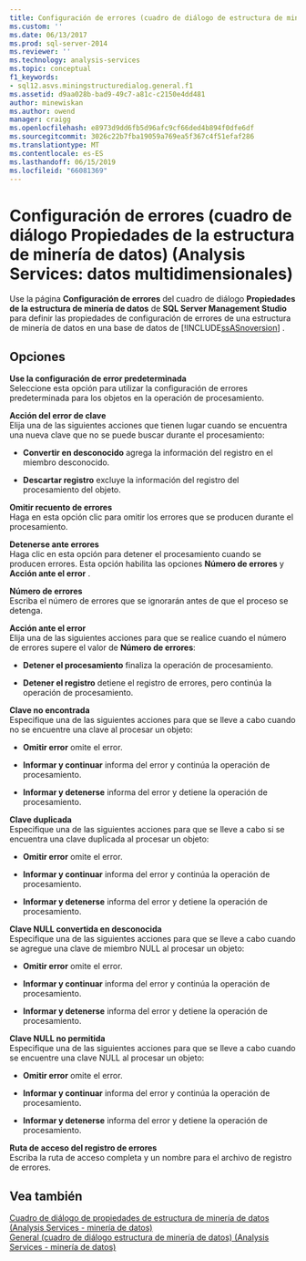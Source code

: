 ```yaml
---
title: Configuración de errores (cuadro de diálogo de estructura de minería de datos) (Analysis Services - datos multidimensionales) | Microsoft Docs
ms.custom: ''
ms.date: 06/13/2017
ms.prod: sql-server-2014
ms.reviewer: ''
ms.technology: analysis-services
ms.topic: conceptual
f1_keywords:
- sql12.asvs.miningstructuredialog.general.f1
ms.assetid: d9aa028b-bad9-49c7-a81c-c2150e4dd481
author: minewiskan
ms.author: owend
manager: craigg
ms.openlocfilehash: e8973d9dd6fb5d96afc9cf66ded4b894f0dfe6df
ms.sourcegitcommit: 3026c22b7fba19059a769ea5f367c4f51efaf286
ms.translationtype: MT
ms.contentlocale: es-ES
ms.lasthandoff: 06/15/2019
ms.locfileid: "66081369"
---
```

# <a name="error-configuration-mining-structure-dialog-box-analysis-services---multidimensional-data"></a>Configuración de errores (cuadro de diálogo Propiedades de la estructura de minería de datos) (Analysis Services: datos multidimensionales)
  Use la página **Configuración de errores** del cuadro de diálogo **Propiedades de la estructura de minería de datos** de **SQL Server Management Studio** para definir las propiedades de configuración de errores de una estructura de minería de datos en una base de datos de [!INCLUDE[ssASnoversion](../includes/ssasnoversion-md.md)] .  
  
## <a name="options"></a>Opciones  
 **Use la configuración de error predeterminada**  
 Seleccione esta opción para utilizar la configuración de errores predeterminada para los objetos en la operación de procesamiento.  
  
 **Acción del error de clave**  
 Elija una de las siguientes acciones que tienen lugar cuando se encuentra una nueva clave que no se puede buscar durante el procesamiento:  
  
-   **Convertir en desconocido** agrega la información del registro en el miembro desconocido.  
  
-   **Descartar registro** excluye la información del registro del procesamiento del objeto.  
  
 **Omitir recuento de errores**  
 Haga en esta opción clic para omitir los errores que se producen durante el procesamiento.  
  
 **Detenerse ante errores**  
 Haga clic en esta opción para detener el procesamiento cuando se producen errores. Esta opción habilita las opciones **Número de errores** y **Acción ante el error** .  
  
 **Número de errores**  
 Escriba el número de errores que se ignorarán antes de que el proceso se detenga.  
  
 **Acción ante el error**  
 Elija una de las siguientes acciones para que se realice cuando el número de errores supere el valor de **Número de errores**:  
  
-   **Detener el procesamiento** finaliza la operación de procesamiento.  
  
-   **Detener el registro** detiene el registro de errores, pero continúa la operación de procesamiento.  
  
 **Clave no encontrada**  
 Especifique una de las siguientes acciones para que se lleve a cabo cuando no se encuentre una clave al procesar un objeto:  
  
-   **Omitir error** omite el error.  
  
-   **Informar y continuar** informa del error y continúa la operación de procesamiento.  
  
-   **Informar y detenerse** informa del error y detiene la operación de procesamiento.  
  
 **Clave duplicada**  
 Especifique una de las siguientes acciones para que se lleve a cabo si se encuentra una clave duplicada al procesar un objeto:  
  
-   **Omitir error** omite el error.  
  
-   **Informar y continuar** informa del error y continúa la operación de procesamiento.  
  
-   **Informar y detenerse** informa del error y detiene la operación de procesamiento.  
  
 **Clave NULL convertida en desconocida**  
 Especifique una de las siguientes acciones para que se lleve a cabo cuando se agregue una clave de miembro NULL al procesar un objeto:  
  
-   **Omitir error** omite el error.  
  
-   **Informar y continuar** informa del error y continúa la operación de procesamiento.  
  
-   **Informar y detenerse** informa del error y detiene la operación de procesamiento.  
  
 **Clave NULL no permitida**  
 Especifique una de las siguientes acciones para que se lleve a cabo cuando se encuentre una clave NULL al procesar un objeto:  
  
-   **Omitir error** omite el error.  
  
-   **Informar y continuar** informa del error y continúa la operación de procesamiento.  
  
-   **Informar y detenerse** informa del error y detiene la operación de procesamiento.  
  
 **Ruta de acceso del registro de errores**  
 Escriba la ruta de acceso completa y un nombre para el archivo de registro de errores.  
  
## <a name="see-also"></a>Vea también  
 [Cuadro de diálogo de propiedades de estructura de minería de datos &#40;Analysis Services - minería de datos&#41;](mining-structure-properties-dialog-analysis-services-data-mining.md)   
 [General &#40;cuadro de diálogo estructura de minería de datos&#41; &#40;Analysis Services - minería de datos&#41;](general-mining-structure-dialog-box-analysis-services-data-mining.md)  
  
  
